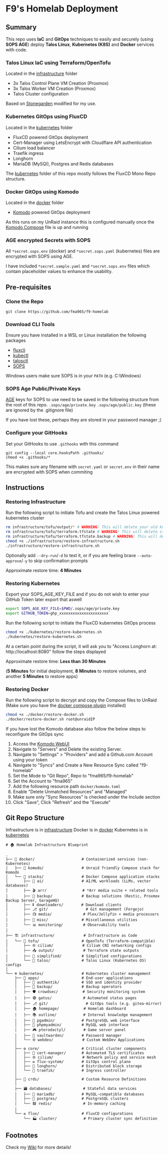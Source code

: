 # F9's Homelab Deployment

## Summary
This repo uses **IaC** and **GitOps** techniques to easily and securely (using **SOPS AGE**) deploy **Talos Linux**, **Kubernetes (K8S)** and **Docker** services with code.

### Talos Linux IaC using Terraform/OpenTofu
Located in the [infrastructure](infrastructure) folder
- 3x Talos Control Plane VM Creation (Proxmox)
- 3x Talos Worker VM Creation (Proxmox)
- Talos Cluster configuration

Based on [Stonegarden](https://blog.stonegarden.dev/articles/2024/08/talos-proxmox-tofu/) modified for my use.

###  Kubernetes GitOps using FluxCD
Located in the [kubernetes](kubernetes) folder
- FluxCD powered GitOps deployment
- Cert-Manager using LetsEncrypt with Cloudflare API authentication
- Cilium load balancer
- Traefik ingress
- Longhorn
- MariaDB (MySQl), Postgres and Redis databases

The [kubernetes](kubernetes) folder of this repo mostly follows the FluxCD Mono Repo structure.

### Docker GitOps using Komodo
Located in the [docker](docker) folder
- [Komodo](https://komo.do/) powered GitOps deployment

As this runs on my UnRaid instance this is configured manually once the [Komodo Compose](docker/komodo/) file is up and running

### AGE encrypted Secrets with SOPS
All `*secret.sops.env` (docker) and `*secret.sops.yaml` (kubernetes) files are encrypted with SOPS using AGE.

I have included `*secret.sample.yaml` and `*secret.sops.env` files which contain placeholder values to enhance the usability.

## Pre-requisites
### Clone the Repo
`git clone https://github.com/fma965/f9-homelab`

### Download CLI Tools
Ensure you have installed in a WSL or Linux installation the following packages
- [fluxcli](https://fluxcd.io/flux/cmd/)
- [kubectl](https://kubernetes.io/docs/tasks/tools/install-kubectl-linux/)
- [talosctl](https://www.talos.dev/v1.9/talos-guides/install/talosctl/) 
- [SOPS](https://github.com/getsops/sops/releases/latest)

Windows users make sure SOPS is in your `PATH` (e.g. C:\Windows)
### SOPS Age Public/Private Keys
[AGE](https://github.com/FiloSottile/age) keys for SOPS to use need to be saved in the following structure from the root of this repo.
`.sops/age/private.key` 
`.sops/age/public.key` 
(these are ignored by the .gitignore file)

If you have lost these, perhaps they are stored in your password manager ;)

### Configure your GitHooks
Set your GitHooks to use `.githooks` with this command
```
git config --local core.hooksPath .githooks/
chmod +x .githooks/*
```
This makes sure any filename with `secret.yaml` or `secret.env` in their name are encrypted with SOPS when commiting

## Instructions
### Restoring Infrastructure
Run the following script to initiate Tofu and create the Talos Linux powered kubernetes cluster

```bash
rm infrastructure/tofu/output/* # WARNING! This will delete your old kube-config and talos-confg
rm infrastructure/tofu/terraform.tfstate # WARNING! This will delete state
rm infrastructure/tofu/terraform.tfstate.backup # WARNING! This will delete state
chmod +x ./infrastructure/restore-infrastructure.sh
./infrastructure/restore-infrastructure.sh
```
Optionally add `--dry-run`/`-d` to test it, or if you are feeling brave `--auto-approve`/`-y` to skip confirmation prompts

Approximate restore time: **4 Minutes**

### Restoring Kubernetes
Export your SOPS_AGE_KEY_FILE and if you do not wish to enter your GitHub Token later export that aswell
```bash
export SOPS_AGE_KEY_FILE=$PWD/.sops/age/private.key
export GITHUB_TOKEN=ghp_xxxxxxxxxxxxxxxxxxxxxx`
```
Run the following script to initiate the FluxCD kubernetes GitOps process
```bash
chmod +x ./kubernetes/restore-kubernetes.sh
./kubernetes/restore-kubernetes.sh
```
At a certain point during the script, it will ask you to "Access Longhorn at: http://localhost:8080" follow the steps displayed

Approximate restore time: **Less than 30 Minutes** 

(**5 Minutes** for initial deployment, **8 Minutes** to restore volumes, and another **5 Minutes** to restore apps)

### Restoring Docker
Run the following script to decrypt and copy the Compose files to UnRaid
(Make sure you have the [docker compose plugin](https://forums.unraid.net/topic/114415-plugin-docker-compose-manager/) installed)
```bash
chmod +x ./docker/restore-docker.sh
./docker/restore-docker.sh root@unraidIP
```
If you have lost the Komodo database also follow the below steps to reconfigure the GitOps sync
1. Access the [Komodo WebUI](https://komodo.f9.casa)
2. Navigate to "Servers" and Delete the existing Server.
3. Navigate to "Settings" > "Providers" and add a Github.com Account using your token
4. Navigate to "Syncs" and Create a New Resource Sync called "f9-homelab"
5. Set the Mode to "Git Repo", Repo to "fma965/f9-homelab"
6. Set the Account to "fma965"
7. Add the following resource path `docker/komodo.toml`
8. Enable "Delete Unmatched Resources" and "Managed"
9. Make sure only "Sync Resources" is checked under the Include section
10. Click "Save", Click "Refresh" and the "Execute"

## Git Repo Structure
Infrastructure is in [infrastructure](infrastructure)
Docker is in [docker](docker)
Kubernetes is in [kubernetes](kubernetes)
```
# 🏠 Homelab Infrastructure Blueprint

.
├── 📁 docker/                     # Containerized services (non-Kubernetes)
│   ├── 📁 komodo/                 # Unraid friendly Compose stack for Komodo
│   └── 📁 stacks/                 # Docker Compose application stacks
│       ├── 🤖 ai/                 # AI/ML workloads (LLMs, vector databases)
│       ├── 🎬 arr/                # *Arr media suite + related tools
│       ├── 💾 backup/             # Backup solutions (Restic, Proxmox Backup Server, GarageHQ)
│       ├── ⏬ downloaders/        # Download clients
│       ├── ⎇ git/                 # Git management (Forgejo)
│       ├── 📺 media/              # Plex/Jellyfin + media processors
│       ├── 🧩 misc/               # Miscellaneous utilities
│       └── 📊 monitoring/         # Observability tools
│
├── 🏗️ infrastructure/             # Infrastructure as Code
│   └── 📁 tofu/                   # OpenTofu (Terraform-compatible)
│       ├── 🌐 cilium/             # Cilium CNI networking configs
│       ├── 📤 output/             # Terraform state outputs
│       ├── 🧩 simplified/         # Simplified configurations
│       └── 🤖 talos/              # Talos Linux (Kubernetes OS) configs
│
└── ☸️ kubernetes/                 # Kubernetes cluster management
    ├── 📱 apps/                   # End-user applications
    │   ├── 🔐 authentik/          # SSO and identity provider
    │   ├── 💾 backup/             # Backup operators
    │   ├── 🛡️ crowdsec/           # Security monitoring system
    │   ├── 🟢 gatus/              # Automated status pages
    │   ├── ⎇ git/                 # GitOps tools (e.g. gitea-mirror)
    │   ├── 🏠 homepage/           # Homelab dashboard
    │   ├── 📚 outline/            # Internal knowledge management
    │   ├── 🐘 pgadmin/            # PostgreSQL web interface
    │   ├── 🐬 phpmyadmin/         # MySQL web interface
    │   ├── 🎮 pterodactyl/        # Game server panel
    │   ├── 🔑 vaultwarden/        # Password manager
    │   └── 🌐 webdev/             # Custom WebDev Applications
    │
    ├── ⚙️ core/                   # Critical cluster components
    │   ├── 📜 cert-manager/       # Automated TLS certificates
    │   ├── 🌐 cilium/             # Network policy and service mesh
    │   ├── ♻️ flux-system/        # GitOps control plane
    │   ├── 💽 longhorn/           # Distributed block storage
    │   └── 🚪 traefik/            # Ingress controller
    │
    ├── 📜 crds/                   # Custom Resource Definitions
    │
    ├── 🗃️ databases/              # Stateful data services
    │   ├── 🐬 mariadb/            # MySQL-compatible databases
    │   ├── 🐘 postgres/           # PostgreSQL clusters
    │   └── 🟥 redis/              # In-memory caching
    │
    └── ♻️ flux/                   # FluxCD configurations
        └── 🏭 cluster/            # Primary cluster sync definition
```

## Footnotes
Check my [Wiki](https://wiki.f9.casa) for more details!